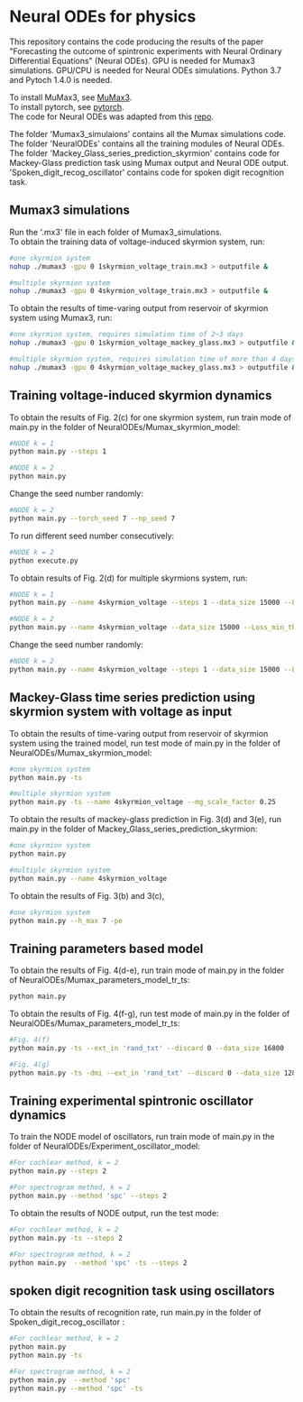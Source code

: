 # Neural ODEs for physics
This repository contains the code producing the results of the paper "Forecasting the outcome of spintronic experiments with Neural Ordinary Differential Equations" (Neural ODEs). GPU is needed for Mumax3 simulations. GPU/CPU is needed for Neural ODEs simulations. Python 3.7 and Pytoch 1.4.0 is needed.

To install MuMax3, see [MuMax3](https://github.com/mumax/3).   
To install pytorch, see [pytorch](https://pytorch.org/).    
The code for Neural ODEs was adapted from this [repo](https://github.com/rtqichen/torchdiffeq).   

The folder 'Mumax3_simulaions' contains all the Mumax simulations code. The folder 'NeuralODEs' contains all the training modules of Neural ODEs. The folder 'Mackey_Glass_series_prediction_skyrmion' contains code for Mackey-Glass prediction task using Mumax output and Neural ODE output. 'Spoken_digit_recog_oscillator' contains code for spoken digit recognition task.

## Mumax3 simulations

Run the '.mx3' file in each folder of Mumax3_simulations.  
To obtain the training data of voltage-induced skyrmion system, run:
```sh
#one skyrmion system
nohup ./mumax3 -gpu 0 1skyrmion_voltage_train.mx3 > outputfile &
``` 
```sh
#multiple skyrmion system
nohup ./mumax3 -gpu 0 4skyrmion_voltage_train.mx3 > outputfile &
``` 
To obtain the results of time-varing output from reservoir of skyrmion system using Mumax3, run:
```sh
#one skyrmion system, requires simulation time of 2~3 days
nohup ./mumax3 -gpu 0 1skyrmion_voltage_mackey_glass.mx3 > outputfile &
``` 
```sh
#multiple skyrmion system, requires simulation time of more than 4 days
nohup ./mumax3 -gpu 0 4skyrmion_voltage_mackey_glass.mx3 > outputfile &
``` 

## Training voltage-induced skyrmion dynamics  

To obtain the results of Fig. 2(c) for one skyrmion system, run train mode of main.py in the folder of NeuralODEs/Mumax_skyrmion_model:  
```sh
#NODE k = 1
python main.py --steps 1   
```
```sh
#NODE k = 2
python main.py  
```
Change the seed number randomly:  
```sh
#NODE k = 2
python main.py --torch_seed 7 --np_seed 7   
```
To run different seed number consecutively:
```sh
#NODE k = 2
python execute.py    
```

To obtain results of Fig. 2(d) for multiple skyrmions system, run:  
```sh
#NODE k = 1
python main.py --name 4skyrmion_voltage --steps 1 --data_size 15000 --Loss_min_th 5e-3  
```
```sh
#NODE k = 2
python main.py --name 4skyrmion_voltage --data_size 15000 --Loss_min_th 5e-3  
```
Change the seed number randomly:  
```sh
#NODE k = 2
python main.py --name 4skyrmion_voltage --steps 1 --data_size 15000 --Loss_min_th 5e-3 --torch_seed 8 --np_seed 10   
```
## Mackey-Glass time series prediction using skyrmion system with voltage as input
To obtain the results of time-varing output from reservoir of skyrmion system using the trained model, run test mode of main.py in the folder of NeuralODEs/Mumax_skyrmion_model:
```sh
#one skyrmion system
python main.py -ts   
```
```sh
#multiple skyrmion system
python main.py -ts --name 4skyrmion_voltage --mg_scale_factor 0.25
```
To obtain the results of mackey-glass prediction in Fig. 3(d) and 3(e), run main.py in the folder of Mackey_Glass_series_prediction_skyrmion:  
```sh
#one skyrmion system
python main.py 
```
```sh
#multiple skyrmion system
python main.py --name 4skyrmion_voltage
```
To obtain the results of Fig. 3(b) and 3(c),  
```sh
#one skyrmion system
python main.py --h_max 7 -pe
```
## Training parameters based model
To obtain the results of Fig. 4(d-e), run train mode of main.py in the folder of NeuralODEs/Mumax_parameters_model_tr_ts:  
```sh
python main.py 
```
To obtain the results of Fig. 4(f-g), run test mode of main.py in the folder of NeuralODEs/Mumax_parameters_model_tr_ts:  
```sh
#Fig. 4(f)
python main.py -ts --ext_in 'rand_txt' --discard 0 --data_size 16800
```
```sh
#Fig. 4(g)
python main.py -ts -dmi --ext_in 'rand_txt' --discard 0 --data_size 12800 --num_pars 16
```
## Training experimental spintronic oscillator dynamics
To train the NODE model of oscillators, run train mode of main.py in the folder of NeuralODEs/Experiment_oscillator_model:  
```sh
#For cochlear method, k = 2
python main.py --steps 2
```
```sh
#For spectrogram method, k = 2
python main.py --method 'spc' --steps 2
```
To obtain the results of NODE output, run the test mode:
```sh
#For cochlear method, k = 2
python main.py -ts --steps 2
```
```sh
#For spectrogram method, k = 2
python main.py  --method 'spc' -ts --steps 2
```
## spoken digit recognition task using oscillators
To obtain the results of recognition rate, run main.py in the folder of Spoken_digit_recog_oscillator :
```sh
#For cochlear method, k = 2
python main.py 
python main.py -ts 
```
```sh
#For spectrogram method, k = 2
python main.py  --method 'spc' 
python main.py --method 'spc' -ts 
```
 
 
 
 
 
